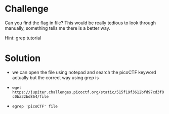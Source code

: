 # Challenge

Can you find the flag in file? This would be really tedious to look through manually, something tells me there is a better way.

Hint: grep tutorial

# Solution

- we can open the file using notepad and search the picoCTF keyword actually but the correct way using grep is

- ```wget https://jupiter.challenges.picoctf.org/static/515f19f3612bfd97cd3f0c0ba32bd864/file```
  
- ```egrep 'picoCTF' file```

